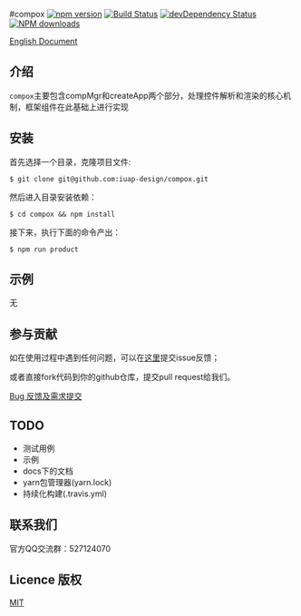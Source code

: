 #compox
[![npm version](https://img.shields.io/npm/v/compox.svg)](https://www.npmjs.com/package/compox)
[![Build Status](https://img.shields.io/travis/iuap-design/compox/master.svg)](https://travis-ci.org/iuap-design/compox)
[![devDependency Status](https://img.shields.io/david/dev/iuap-design/compox.svg)](https://david-dm.org/iuap-design/compox#info=devDependencies)
[![NPM downloads](http://img.shields.io/npm/dm/compox.svg?style=flat)](https://npmjs.org/package/compox)


[English Document](./README.md)
##  介绍
`compox`主要包含compMgr和createApp两个部分，处理控件解析和渲染的核心机制，框架组件在此基础上进行实现



## 安装

首先选择一个目录，克隆项目文件:

```
$ git clone git@github.com:iuap-design/compox.git
```

然后进入目录安装依赖：

```
$ cd compox && npm install
```

接下来，执行下面的命令产出：

```
$ npm run product
```



## 示例

无



## 参与贡献

如在使用过程中遇到任何问题，可以在[这里](https://github.com/iuap-design/compox/issues)提交issue反馈；

或者直接fork代码到你的github仓库，提交pull request给我们。


[Bug 反馈及需求提交](./.github/CONTRIBUTING.md)



## TODO

- 测试用例
- 示例
- docs下的文档
- yarn包管理器(yarn.lock)
- 持续化构建(.travis.yml)



## 联系我们

官方QQ交流群：527124070



## Licence 版权

[MIT](./LICENSE)
